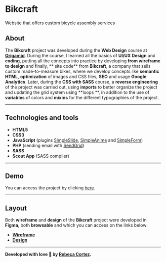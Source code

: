 # Bikcraft
Website that offers custom bicycle assembly services

## About
The **Bikcraft** project was developed during the **Web Design** course at **[Origamid](https://www.origamid.com/)**. During the course, I learned all the basics of **UI/UX Design** and **coding**, putting all the concepts into practice by developing **from wireframe to design** and finally, ** site code** from **Bikcraft**, a company that sells custom made-to-measure bikes, where we develop concepts like **semantic HTML**, **optimization** of images and CSS files, **SEO** and usage **Google Analytics**.
Later, during the **CSS with SASS** course, a **reverse engineering** of the project was carried out, using **imports** to better organize the project and updating the grid system using **loops **, in addition to the use of **variables** of colors and **mixins** for the different typographies of the project.

---

## Technologies and tools
- **HTML5**
- **CSS3**
- **JavaScript** (plugins [SimpleSlide](https://github.com/origamid/simple-slide), [SimpleAnime](https://github.com/origamid/simple-anime) and [SimpleForm](https://github.com/origamid/simple-form))
- **PHP** (sending email with [SendGrid](https://sendgrid.com/))
- **SASS**
- **Scout App** (SASS compiler)

---

## Demo
You can access the project by clicking [here](https://).

---

## Layout
Both **wireframe** and **design** of the **Bikcraft** project were developed in **Figma**, both **browsable** and which you can access on the links below:
- **[Wireframe](https:/)**
- **[Design](https://)**

---

**Developed with love 💛 by [Rebeca Cortez](https://github.com/rebecacortez/).**
